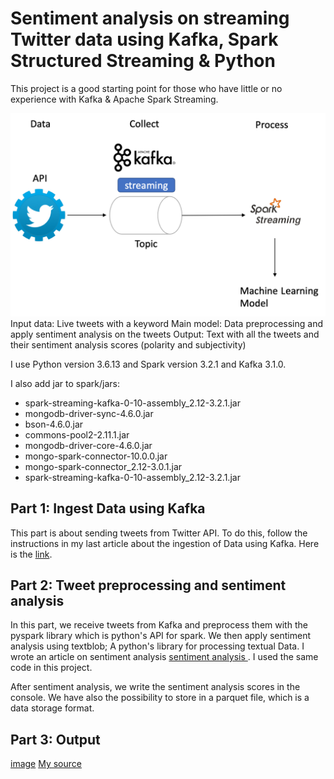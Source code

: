 # Sentiment analysis on streaming Twitter data using Kafka, Spark Structured Streaming & Python

This project is a good starting point for those who have little or no experience with Kafka & Apache Spark Streaming.

![image](./image.png)
Input data: Live tweets with a keyword
Main model: Data preprocessing and apply sentiment analysis on the tweets
Output: Text with all the tweets and their sentiment analysis scores (polarity and subjectivity)

I use Python version 3.6.13 and Spark version 3.2.1 and Kafka 3.1.0.

I also add jar to spark/jars:
- spark-streaming-kafka-0-10-assembly_2.12-3.2.1.jar
- mongodb-driver-sync-4.6.0.jar
- bson-4.6.0.jar
- commons-pool2-2.11.1.jar
- mongodb-driver-core-4.6.0.jar
- mongo-spark-connector-10.0.0.jar
- mongo-spark-connector_2.12-3.0.1.jar
- spark-streaming-kafka-0-10-assembly_2.12-3.2.1.jar

## Part 1: Ingest Data using Kafka 

This part is about sending tweets from Twitter API. To do this, follow the instructions in my last article about the ingestion of Data using Kafka. Here is the [link](https://lorenagongang.com/getting-started-with-kafka-twitter-streaming-with-apache-kafka).


## Part 2: Tweet preprocessing and sentiment analysis
In this part, we receive tweets from Kafka and preprocess them with the pyspark library which is python's API for spark. We then apply sentiment analysis using textblob; A python's library for processing textual Data. I wrote an article on sentiment analysis [sentiment analysis ](https://lorenagongang.com/sentiment-analysis-concept-bitcoin-sentiment-analysis-using-python-and-twitter). I used the same code in this project.

After sentiment analysis, we write the sentiment analysis scores in the console. We have also the possibility to store in a parquet file, which is a data storage format.
## Part 3: Output
[image](./output.png)
[My source](https://lorenagongang.com/sentiment-analysis-on-streaming-twitter-data-using-kafka-spark-structured-streaming-and-python-part-2#cl0t834y700ktk0nva86shg11)



